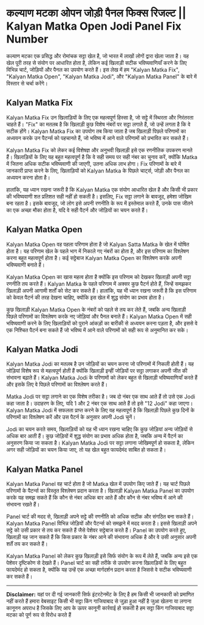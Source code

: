 # कल्याण मटका ओपन जोड़ी पैनल फिक्स रिजल्ट || Kalyan Matka Open Jodi Panel Fix Number

कल्याण मटका एक प्रसिद्ध और रोमांचक सट्टा खेल है, जो भारत में लाखों लोगों द्वारा खेला जाता है। यह खेल पूरी तरह से संयोग पर आधारित होता है, लेकिन कई खिलाड़ी सटीक भविष्यवाणियाँ करने के लिए विभिन्न चार्ट, जोड़ियों और पैनल का उपयोग करते हैं। इस लेख में हम "Kalyan Matka Fix", "Kalyan Matka Open", "Kalyan Matka Jodi", और "Kalyan Matka Panel" के बारे में विस्तार से चर्चा करेंगे।

## Kalyan Matka Fix

Kalyan Matka Fix उन खिलाड़ियों के लिए एक महत्वपूर्ण हिस्सा है, जो सट्टे में स्थिरता और निरंतरता चाहते हैं। "Fix" का मतलब है कि खिलाड़ी कुछ विशेष नंबरों पर सट्टा लगाते हैं, जो उन्हें लगता है कि वे सटीक होंगे। Kalyan Matka Fix का उपयोग तब किया जाता है जब खिलाड़ी पिछले परिणामों का अध्ययन करके उन पैटर्न्स को पहचानते हैं, जो भविष्य में आने वाले परिणामों को प्रभावित कर सकते हैं।

Kalyan Matka Fix को लेकर कई विशेषज्ञ और अनुभवी खिलाड़ी इसे एक रणनीतिक उपकरण मानते हैं। खिलाड़ियों के लिए यह बहुत महत्वपूर्ण है कि वे सही समय पर सही नंबर का चुनाव करें, क्योंकि Matka में जितना अधिक सटीक भविष्यवाणी की जाएगी, उतना अधिक लाभ होगा। Fix परिणामों के बारे में जानकारी प्राप्त करने के लिए, खिलाड़ियों को Kalyan Matka के पिछले चार्ट्स, जोड़ी और पैनल का अध्ययन करना होता है।

हालांकि, यह ध्यान रखना जरूरी है कि Kalyan Matka एक संयोग आधारित खेल है और किसी भी प्रकार की भविष्यवाणी शत प्रतिशत सही नहीं हो सकती है। इसलिए, Fix सट्टा लगाने के बावजूद, हमेशा जोखिम बना रहता है। इसके बावजूद, जो लोग इसे अपनी रणनीति के रूप में इस्तेमाल करते हैं, उनके पास जीतने का एक अच्छा मौका होता है, यदि वे सही पैटर्न और जोड़ियों का चयन करते हैं।

## Kalyan Matka Open

Kalyan Matka Open वह पहला परिणाम होता है जो Kalyan Satta Matka के खेल में घोषित होता है। यह परिणाम खेल के पहले भाग में निकाले गए नंबरों का होता है, और इस परिणाम का विश्लेषण करना बहुत महत्वपूर्ण होता है। कई सट्टेबाज Kalyan Matka Open का विश्लेषण करके अपनी भविष्यवाणी बनाते हैं। 

Kalyan Matka Open का खास महत्व होता है क्योंकि इस परिणाम को देखकर खिलाड़ी अपनी सट्टा रणनीति तय करते हैं। Kalyan Matka के पहले परिणाम में अक्सर कुछ पैटर्न होते हैं, जिन्हें समझकर खिलाड़ी अपनी आगामी शर्तों को सेट कर सकते हैं। हालांकि, यह भी ध्यान रखना जरूरी है कि इस परिणाम को केवल पैटर्न की तरह देखना चाहिए, क्योंकि इस खेल में शुद्ध संयोग का प्रभाव होता है।

कुछ खिलाड़ी Kalyan Matka Open के नंबरों को पहले से तय कर लेते हैं, जबकि अन्य खिलाड़ी पिछले परिणामों का विश्लेषण करके नए जोड़ियां और पैनल बनाते हैं। Kalyan Matka Open में सही भविष्यवाणी करने के लिए खिलाड़ियों को पुराने आंकड़ों का बारीकी से अध्ययन करना पड़ता है, और इससे वे एक निश्चित पैटर्न बना सकते हैं जो भविष्य में आने वाले परिणामों को सही रूप से अनुमानित कर सके।

## Kalyan Matka Jodi

Kalyan Matka Jodi का मतलब है उन जोड़ियों का चयन करना जो परिणामों में निकली होती हैं। यह जोड़ियां विशेष रूप से महत्वपूर्ण होती हैं क्योंकि खिलाड़ी इन्हीं जोड़ियों पर सट्टा लगाकर अपनी जीत की संभावना बढ़ाते हैं। Kalyan Matka Jodi के परिणामों को लेकर बहुत से खिलाड़ी भविष्यवाणियाँ करते हैं और इसके लिए वे पिछले परिणामों का विश्लेषण करते हैं। 

Matka Jodi पर सट्टा लगाने का एक विशेष तरीका है। जब दो नंबर एक साथ आते हैं तो उसे एक Jodi कहा जाता है। उदाहरण के लिए, यदि 1 और 2 नंबर एक साथ आते हैं तो इसे "12 Jodi" कहा जाएगा। Kalyan Matka Jodi में सफलता प्राप्त करने के लिए यह महत्वपूर्ण है कि खिलाड़ी पिछले कुछ दिनों के परिणामों का विश्लेषण करें और उस पैटर्न के अनुसार अपनी Jodi चुनें।

Jodi का चयन करते समय, खिलाड़ियों को यह भी ध्यान रखना चाहिए कि कुछ जोड़ियां अन्य जोड़ियों से अधिक बार आती हैं। कुछ जोड़ियों में शुद्ध संयोग का प्रभाव अधिक होता है, जबकि अन्य में पैटर्न का अनुसरण किया जा सकता है। Kalyan Matka Jodi पर सट्टा लगाना जोखिमपूर्ण हो सकता है, लेकिन अगर सही जोड़ियों का चयन किया जाए, तो यह खेल बहुत फायदेमंद साबित हो सकता है।

## Kalyan Matka Panel

Kalyan Matka Panel वह चार्ट होता है जो Matka खेल में उपयोग किए जाते हैं। यह चार्ट पिछले परिणामों के पैटर्न्स का विस्तृत विश्लेषण प्रदान करता है। खिलाड़ी Kalyan Matka Panel का उपयोग करके यह समझ सकते हैं कि कौन से नंबर अधिक बार आते हैं और कौन से नंबर भविष्य में आने की संभावना रखते हैं। 

Panel चार्ट की मदद से, खिलाड़ी अपने सट्टे की रणनीति को अधिक सटीक और संगठित बना सकते हैं। Kalyan Matka Panel विभिन्न जोड़ियों और पैटर्न्स को समझने में मदद करता है। इससे खिलाड़ी अपने सट्टे को उसी प्रकार से तय कर सकते हैं जैसे पेशेवर सट्टेबाज करते हैं। Panel का उपयोग करते हुए, खिलाड़ी यह जान सकते हैं कि किस प्रकार के नंबर आने की संभावना अधिक है और वे उसी अनुसार अपनी शर्तें तय कर सकते हैं।

Kalyan Matka Panel को लेकर कुछ खिलाड़ी इसे सिर्फ संयोग के रूप में लेते हैं, जबकि अन्य इसे एक पेशेवर दृष्टिकोण से देखते हैं। Panel चार्ट का सही तरीके से उपयोग करना खिलाड़ियों के लिए बहुत फायदेमंद हो सकता है, क्योंकि यह उन्हें एक अच्छा मार्गदर्शन प्रदान करता है जिससे वे सटीक भविष्यवाणी कर सकते हैं।

---

**Disclaimer:** यहां पर दी गई जानकारी सिर्फ इंटरटेनमेंट के लिए है हम किसी भी जानकारी को प्रमाणित नहीं करते हैं हमारा वेबसाइट किसी भी सट्टा किंग गाजियाबाद से जुड़ा हुआ नहीं है जुआ खेलना या लगाना कानूनन अपराध है जिसके लिए आप के ऊपर कानूनी कार्रवाई हो सकती है हम सट्टा किंग गाजियाबाद सट्टा मटका को पूर्ण रूप से विरोध करते हैं

